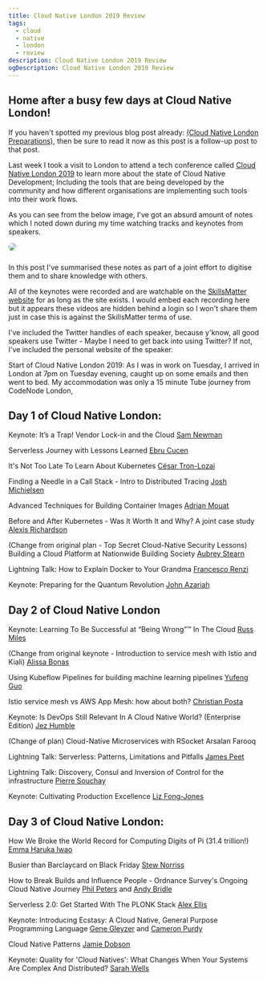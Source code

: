 ```yaml
---
title: Cloud Native London 2019 Review
tags:
  - cloud
  - native
  - london
  - review
description: Cloud Native London 2019 Review
ogDescription: Cloud Native London 2019 Review
---
```


## Home after a busy few days at Cloud Native London!

If you haven't spotted my previous blog post already: [(Cloud Native London Preparations)](/blogposts/2019-09-22-cloud-native-london-preparation.html), then be sure to read it now as this post is a follow-up post to that post.

Last week I took a visit to London to attend a tech conference called [Cloud Native London 2019](https://skillsmatter.com/conferences/11723-cloudnative-london-2019) to learn more about the state of Cloud Native Development; Including the tools that are being developed by the community and how different organisations are implementing such tools into their work flows.

<!--more-->

As you can see from the below image, I've got an absurd amount of notes which I noted down during my time watching tracks and keynotes from speakers.

<img src="{{ site.baseurl }}/static/img/posts/cloud-native-london/notes.jpg" class="img-fluid" style="border-radius: 25px;margin: 0 20px 10px 0;">

In this post I've summarised these notes as part of a joint effort to digitise them and to share knowledge with others.

All of the keynotes were recorded and are watchable on the [SkillsMatter website](https://skillsmatter.com/skillscasts/) for as long as the site exists. I would embed each recording here but it appears these videos are hidden behind a login so I won't share them just in case this is against the SkillsMatter terms of use.

I've included the Twitter handles of each speaker, because y'know, all good speakers use Twitter - Maybe I need to get back into using Twitter? If not, I've included the personal website of the speaker.

Start of Cloud Native London 2019:
As I was in work on Tuesday, I arrived in London at 7pm on Tuesday evening, caught up on some emails and then went to bed. My accommodation was only a 15 minute Tube journey from 
CodeNode London,


## Day 1 of Cloud Native London:
Keynote: It’s a Trap! Vendor Lock-in and the Cloud
[Sam Newman](https://samnewman.io/index.html)

Serverless Journey with Lessons Learned
[Ebru Cucen](https://twitter.com/ebrucucen)

It's Not Too Late To Learn About Kubernetes
[César Tron-Lozai](https://itnext.io/@cesar.tronlozai)

Finding a Needle in a Call Stack - Intro to Distributed Tracing
[Josh Michielsen](https://mickey.dev/)

Advanced Techniques for Building Container Images
[Adrian Mouat](https://twitter.com/adrianmouat)

Before and After Kubernetes - Was It Worth It and Why? A joint case study
[Alexis Richardson](https://twitter.com/monadic)

(Change from original plan - Top Secret Cloud-Native Security Lessons)
Building a Cloud Platform at Nationwide Building Society 
[Aubrey Stearn](https://twitter.com/auberryberry)

Lightning Talk: How to Explain Docker to Your Grandma
[Francesco Renzi](https://twitter.com/rentziass)

Keynote: Preparing for the Quantum Revolution
[John Azariah](https://twitter.com/johnazariah)


## Day 2 of Cloud Native London
Keynote: Learning To Be Successful at “Being Wrong”™ In The Cloud
[Russ Miles](http://www.russmiles.com/)

(Change from original keynote - Introduction to service mesh with Istio and Kiali)
[Alissa Bonas]()

Using Kubeflow Pipelines for building machine learning pipelines
[Yufeng Guo](https://twitter.com/yufengg)

Istio service mesh vs AWS App Mesh: how about both?
[Christian Posta]()

Keynote: Is DevOps Still Relevant In A Cloud Native World? (Enterprise Edition)
[Jez Humble]()

(Change of plan)
Cloud-Native Microservices with RSocket
Arsalan Farooq

Lightning Talk: Serverless: Patterns, Limitations and Pitfalls
[James Peet]()

Lightning Talk: Discovery, Consul and Inversion of Control for the infrastructure
[Pierre Souchay]()

Keynote: Cultivating Production Excellence
[Liz Fong-Jones]()


## Day 3 of Cloud Native London:
How We Broke the World Record for Computing Digits of Pi (31.4 trillion!)
[Emma Haruka Iwao](https://twitter.com/Yuryu)

Busier than Barclaycard on Black Friday
[Stew Norriss]()

How to Break Builds and Influence People - Ordnance Survey's Ongoing Cloud Native Journey
[Phil Peters](https://www.linkedin.com/in/phil-peters-software/) and [Andy Bridle](https://skillsmatter.com/legacy_profile/andy-bridle)

Serverless 2.0: Get Started With The PLONK Stack
[Alex Ellis](https://twitter.com/alexellisuk)

Keynote: Introducing Ecstasy: A Cloud Native, General Purpose Programming Language
[Gene Gleyzer](https://twitter.com/gene_gleyzer) and [Cameron Purdy](https://twitter.com/cpurdy)

Cloud Native Patterns
[Jamie Dobson](https://twitter.com/JamieDobson)

Keynote: Quality for 'Cloud Natives': What Changes When Your Systems Are Complex And Distributed?
[Sarah Wells](https://twitter.com/sarahjwells)


